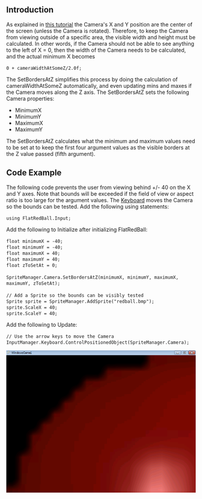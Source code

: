 ## Introduction

As explained in [this tutorial](/frb/docs/index.php?title=FlatRedBallXna:Tutorials:Camera_and_Coordinates.md "FlatRedBallXna:Tutorials:Camera and Coordinates") the Camera's X and Y position are the center of the screen (unless the Camera is rotated). Therefore, to keep the Camera from viewing outside of a specific area, the visible width and height must be calculated. In other words, if the Camera should not be able to see anything to the left of X = 0, then the width of the Camera needs to be calculated, and the actual minimum X becomes

    0 + cameraWidthAtSomeZ/2.0f;

The SetBordersAtZ simplifies this process by doing the calculation of cameraWidthAtSomeZ automatically, and even updating mins and maxes if the Camera moves along the Z axis. The SetBordersAtZ sets the following Camera properties:

-   MinimumX
-   MinimumY
-   MaximumX
-   MaximumY

The SetBordersAtZ calculates what the minimum and maximum values need to be set at to keep the first four argument values as the visible borders at the Z value passed (fifth argument).

## Code Example

The following code prevents the user from viewing behind +/- 40 on the X and Y axes. Note that bounds will be exceeded if the field of view or aspect ratio is too large for the argument values. The [Keyboard](/frb/docs/index.php?title=FlatRedBall.Input.Keyboard.md "FlatRedBall.Input.Keyboard") moves the Camera so the bounds can be tested. Add the following using statements:

    using FlatRedBall.Input;

Add the following to Initialize after initializing FlatRedBall:

    float minimumX = -40;
    float minimumY = -40;
    float maximumX = 40;
    float maximumY = 40;
    float zToSetAt = 0;

    SpriteManager.Camera.SetBordersAtZ(minimumX, minimumY, maximumX, maximumY, zToSetAt);

    // Add a Sprite so the bounds can be visibly tested
    Sprite sprite = SpriteManager.AddSprite("redball.bmp");
    sprite.ScaleX = 40;
    sprite.ScaleY = 40;

Add the following to Update:

    // Use the arrow keys to move the Camera
    InputManager.Keyboard.ControlPositionedObject(SpriteManager.Camera);

![CameraBounds.png](/media/migrated_media-CameraBounds.png)

